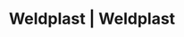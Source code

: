 ---
Link: "file:/Users/vinayakpatel/Downloads/www.weldplast.cz/eshop_products_compare/add/eshop-products-variant160"
product_name: "null"
product_id: "null"
title: "Weldplast | Weldplast"
product_desc: ""
product_specs: ""
product_downloads: ""
href: ""
accessories: ""
similar_products: ""
---